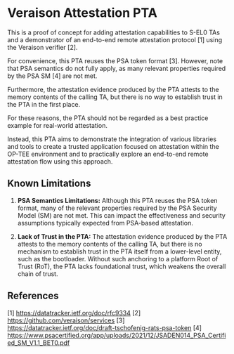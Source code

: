 # Veraison Attestation PTA

This is a proof of concept for adding attestation capabilities to S-EL0 TAs and a demonstrator of an end-to-end remote attestation protocol [1] using the Veraison verifier [2].

For convenience, this PTA reuses the PSA token format [3]. However, note that PSA semantics do not fully apply, as many relevant properties required by the PSA SM [4] are not met.

Furthermore, the attestation evidence produced by the PTA attests to the memory contents of the calling TA, but there is no way to establish trust in the PTA in the first place.

For these reasons, the PTA should not be regarded as a best practice example for real-world attestation.

Instead, this PTA aims to demonstrate the integration of various libraries and tools to create a trusted application focused on attestation within the OP-TEE environment and to practically explore an end-to-end remote attestation flow using this approach.

## Known Limitations

1. **PSA Semantics Limitations:** Although this PTA reuses the PSA token format, many of the relevant properties required by the PSA Security Model (SM) are not met. This can impact the effectiveness and security assumptions typically expected from PSA-based attestation.

2. **Lack of Trust in the PTA:** The attestation evidence produced by the PTA attests to the memory contents of the calling TA, but there is no mechanism to establish trust in the PTA itself from a lower-level entity, such as the bootloader. Without such anchoring to a platform Root of Trust (RoT), the PTA lacks foundational trust, which weakens the overall chain of trust.

## References

[1] https://datatracker.ietf.org/doc/rfc9334
[2] https://github.com/veraison/services
[3] https://datatracker.ietf.org/doc/draft-tschofenig-rats-psa-token
[4] https://www.psacertified.org/app/uploads/2021/12/JSADEN014_PSA_Certified_SM_V1.1_BET0.pdf
